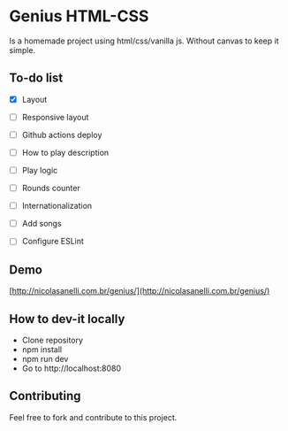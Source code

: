 # Genius HTML-CSS

Is a homemade project using html/css/vanilla js. Without canvas to keep it simple.


## To-do list

- [x] Layout
- [ ] Responsive layout
- [ ] Github actions deploy
- [ ] How to play description
- [ ] Play logic
- [ ] Rounds counter
- [ ] Internationalization
- [ ] Add songs
- [ ] Configure ESLint


## Demo

[http://nicolasanelli.com.br/genius/](http://nicolasanelli.com.br/genius/)


## How to dev-it locally

- Clone repository
- npm install
- npm run dev
- Go to http://localhost:8080


## Contributing

Feel free to fork and contribute to this project.
